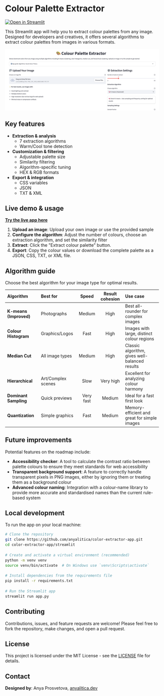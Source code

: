 # Colour Palette Extractor

[![Open in Streamlit](https://static.streamlit.io/badges/streamlit_badge_black_white.svg)](https://color-extractor-app.streamlit.app/)

This Streamlit app will help you to extract colour palettes from any image. Designed for developers and creatives, it offers several algorithms to extract colour palettes from images in various formats.

![App Screenshot](https://github.com/anyalitica/color-extractor-app/blob/main/assets/app_screenshot.png)

## Key features

- **Extraction & analysis**
    - 7 extraction algorithms
    - Warm/Cool tone detection
- **Customization & filtering**
    - Adjustable palette size
    - Similarity filtering
    - Algorithm-specific tuning
    - HEX & RGB formats
- **Export & integration**
    - CSS variables
    - JSON
    - TXT & XML

## Live demo & usage

**[Try the live app here](https://color-extractor-app.streamlit.app/)**

1.  **Upload an image**: Upload your own image or use the provided sample
2.  **Configure the algorithm**: Adjust the number of colours, choose an extraction algorithm, and set the similarity filter
3.  **Extract**: Click the "Extract colour palette" button.
4.  **Export**: Copy the colour values or download the complete palette as a JSON, CSS, TXT, or XML file.

## Algorithm guide

Choose the best algorithm for your image type for optimal results.

| Algorithm | Best for | Speed | Result cohesion | Use case |
|:---|:---|:---:|:---:|:---|
| **K-means (Improved)** | Photographs | Medium | High | Best all-rounder for complex images |
| **Colour Histogram** | Graphics/Logos | Fast | High | Images with large, distinct colour regions |
| **Median Cut** | All image types | Medium | High | Classic algorithm, gives well-balanced results |
| **Hierarchical** | Art/Complex scenes | Slow | Very high | Excellent for analyzing colour harmony |
| **Dominant Sampling** | Quick previews | Very fast | Medium | Ideal for a fast first look |
| **Quantization** | Simple graphics | Fast | Medium | Memory-efficient and great for simple images |

## Future improvements

Potential features on the roadmap include:

-   **Accessibility checker**: A tool to calculate the contrast ratio between palette colours to ensure they meet standards for web accessibility
-   **Transparent background support**: A feature to correctly handle transparent pixels in PNG images, either by ignoring them or treating them as a background colour
-   **Advanced colour naming**: Integration with a colour-name library to provide more accurate and standardised names than the current rule-based system

## Local development

To run the app on your local machine:

```bash
# Clone the repository
git clone https://github.com/anyalitica/color-extractor-app.git
cd color-extractor-app/streamlit

# Create and activate a virtual environment (recommended)
python -m venv venv
source venv/bin/activate  # On Windows use `venv\Scripts\activate`

# Install dependencies from the requirements file
pip install -r requirements.txt

# Run the Streamlit app
streamlit run app.py
```

## Contributing

Contributions, issues, and feature requests are welcome! Please feel free to fork the repository, make changes, and open a pull request.

## License

This project is licensed under the MIT License - see the [LICENSE](LICENSE) file for details.

## Contact

**Designed by**: Anya Prosvetova, [anyalitica.dev](https://anyalitica.dev)
